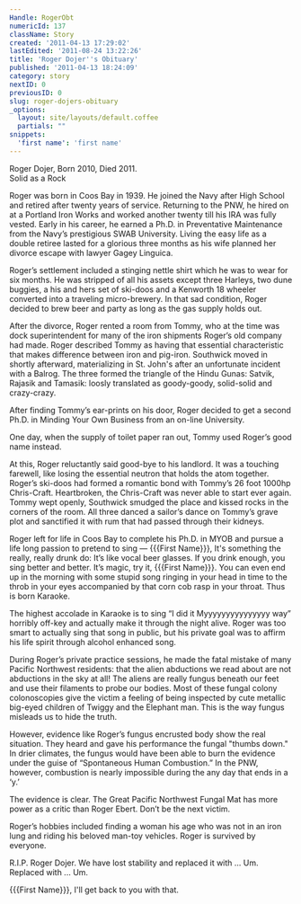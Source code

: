 ```yaml
---
Handle: RogerObt
numericId: 137
className: Story
created: '2011-04-13 17:29:02'
lastEdited: '2011-08-24 13:22:26'
title: 'Roger Dojer''s Obituary'
published: '2011-04-13 18:24:09'
category: story
nextID: 0
previousID: 0
slug: roger-dojers-obituary
_options:
  layout: site/layouts/default.coffee
  partials: ""
snippets:
  'first name': 'first name'
---
```

Roger Dojer, Born 2010, Died 2011.  
Solid as a Rock

Roger was born in Coos Bay in 1939. He joined the Navy after High School and retired after twenty years of service. Returning to the PNW, he hired on at a Portland Iron Works and worked another twenty till his IRA was fully vested. Early in his career, he earned a Ph.D. in Preventative Maintenance from the Navy’s prestigious SWAB University. Living the easy life as a double retiree lasted for a glorious three months as his wife planned her divorce escape with lawyer Gagey Linguica.

Roger’s settlement included a stinging nettle shirt which he was to wear for six months. He was stripped of all his assets except three Harleys, two dune buggies, a his and hers set of ski-doos and a Kenworth 18 wheeler converted into a traveling micro-brewery. In that sad condition, Roger decided to brew beer and party as long as the gas supply holds out.

After the divorce, Roger rented a room from Tommy, who at the time was dock superintendent for many of the iron shipments Roger’s old company had made. Roger described Tommy as having that essential characteristic that makes difference between iron and pig-iron. Southwick moved in shortly afterward, materializing in St. John's after an unfortunate incident with a Balrog. The three formed the triangle of the Hindu Gunas: Satvik, Rajasik and Tamasik: loosly translated as goody-goody, solid-solid and crazy-crazy.

After finding Tommy’s ear-prints on his door, Roger decided to get a second Ph.D. in Minding Your Own Business from an on-line University.

One day, when the supply of toilet paper ran out, Tommy used Roger’s good name instead.

At this, Roger reluctantly said good-bye to his landlord. It was a touching farewell, like losing the essential neutron that holds the atom together. Roger’s ski-doos had formed a romantic bond with Tommy’s 26 foot 1000hp Chris-Craft. Heartbroken, the Chris-Craft was never able to start ever again. Tommy wept openly, Southwick smudged the place and kissed rocks in the corners of the room. All three danced a sailor’s dance on Tommy’s grave plot and sanctified it with rum that had passed through their kidneys.

Roger left for life in Coos Bay to complete his Ph.D. in MYOB and pursue a life long passion to pretend to sing — {{{First Name}}}, It's something the really, really drunk do: It’s like vocal beer glasses. If you drink enough, you sing better and better. It’s magic, try it, {{{First Name}}}. You can even end up in the morning with some stupid song ringing in your head in time to the throb in your eyes accompanied by that corn cob rasp in your throat. Thus is born Karaoke.

The highest accolade in Karaoke is to sing “I did it Myyyyyyyyyyyyyyy way” horribly off-key and actually make it through the night alive. Roger was too smart to actually sing that song in public, but his private goal was to affirm his life spirit through alcohol enhanced song.

During Roger’s private practice sessions, he made the fatal mistake of many Pacific Northwest residents: that the alien abductions we read about are not abductions in the sky at all! The aliens are really fungus beneath our feet and use their filaments to probe our bodies. Most of these fungal colony colonoscopies give the victim a feeling of being inspected by cute metallic big-eyed children of Twiggy and the Elephant man. This is the way fungus misleads us to hide the truth.

However, evidence like Roger’s fungus encrusted body show the real situation. They heard and gave his performance the fungal "thumbs down." In drier climates, the fungus would have been able to burn the evidence under the guise of “Spontaneous Human Combustion.” In the PNW, however, combustion is nearly impossible during the any day that ends in a ‘y.’

The evidence is clear. The Great Pacific Northwest Fungal Mat has more power as a critic than Roger Ebert. Don’t be the next victim.

Roger’s hobbies included finding a woman his age who was not in an iron lung and riding his beloved man-toy vehicles. Roger is survived by everyone.

R.I.P. Roger Dojer. We have lost stability and replaced it with ... Um. Replaced with ... Um.

{{{First Name}}}, I'll get back to you with that.

